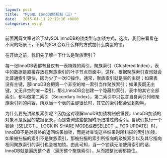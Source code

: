 ```yaml
---
layout: post
title:  "MySQL InnoDB锁机制（三）"
date:   2015-01-11 22:19:16 +0800
categories: mysql
---
```

前面两篇文章讨论了MySQL InnoDB的锁类型与加锁方式，这次，我们来看看在不同的场景下，不同的SQL会以什么样的方式加什么类型的锁。 

在开始之前，我们先了解一下什么是聚族索引？
 
每一张InnoDB表都有且仅有一表特殊的索引，聚族索引（Clustered Index），表中的数据是直接存放在聚族索引的叶子节点页面中，这样，根据聚族索引查询就会比普通索引更快，因为少了一次IO操作。通常，聚族索引就是表的主键；如果表没有主键，那InnoDB会把第一个非空的唯一索引当作聚族索引；如果表既无主键，又无非空的唯一索引，那么InnoDB会创建一个隐藏的索引。表中的其它全部索引，都叫做第二索引（Secondary Index），第二索引中只包含自身索引列和聚族索引列的内容，所以当一个表的主键很长时，其它的索引都会受到影响。
 
为什么要先讲聚族索引呢？因为这对理解InnoDB加锁机制很重要，InnoDB加锁的对象不是返回的数据记录，而是查询这些数据时所扫描过的索引。当我们执行一个锁读（SELECT ... LOCK IN SHARE MODE或者SELECT ... FOR UPDATE）时，InnoDB不是对最终的返回结果加锁，而是对查询这些结果时所扫描的索引加锁，如果被扫描的索引不是聚族索引，那被扫描的索引所指向的聚族索引以及其它指向相同聚族索引的索引也会被加锁。由此可知，当一个锁读无法使用索引的话，InnoDB就是遍历整个表（遍历整个聚族索引），从而把整张表都锁住。
